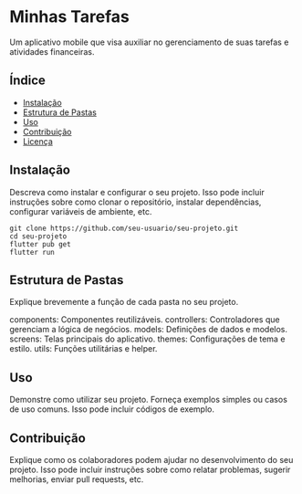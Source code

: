 # Minhas Tarefas

Um aplicativo mobile que visa auxiliar no gerenciamento de suas tarefas e atividades financeiras.

## Índice

- [Instalação](#instalação)
- [Estrutura de Pastas](#estrutura-de-pastas)
- [Uso](#uso)
- [Contribuição](#contribuição)
- [Licença](#licença)

## Instalação

Descreva como instalar e configurar o seu projeto. Isso pode incluir instruções sobre como clonar o repositório, instalar dependências, configurar variáveis de ambiente, etc.

```
git clone https://github.com/seu-usuario/seu-projeto.git
cd seu-projeto
flutter pub get
flutter run
```

## Estrutura de Pastas
Explique brevemente a função de cada pasta no seu projeto.

components: Componentes reutilizáveis.
controllers: Controladores que gerenciam a lógica de negócios.
models: Definições de dados e modelos.
screens: Telas principais do aplicativo.
themes: Configurações de tema e estilo.
utils: Funções utilitárias e helper.

## Uso
Demonstre como utilizar seu projeto. Forneça exemplos simples ou casos de uso comuns. Isso pode incluir códigos de exemplo.

## Contribuição
Explique como os colaboradores podem ajudar no desenvolvimento do seu projeto. Isso pode incluir instruções sobre como relatar problemas, sugerir melhorias, enviar pull requests, etc.
